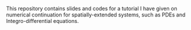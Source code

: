 This repository contains slides and codes for a tutorial I have given on numerical
continuation for spatially-extended systems, such as PDEs and Integro-differential
equations.
